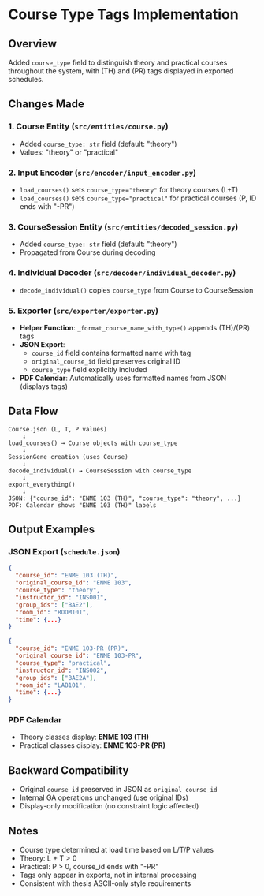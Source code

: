 # Course Type Tags Implementation

## Overview
Added `course_type` field to distinguish theory and practical courses throughout the system, with (TH) and (PR) tags displayed in exported schedules.

## Changes Made

### 1. Course Entity (`src/entities/course.py`)
- Added `course_type: str` field (default: "theory")
- Values: "theory" or "practical"

### 2. Input Encoder (`src/encoder/input_encoder.py`)
- `load_courses()` sets `course_type="theory"` for theory courses (L+T)
- `load_courses()` sets `course_type="practical"` for practical courses (P, ID ends with "-PR")

### 3. CourseSession Entity (`src/entities/decoded_session.py`)
- Added `course_type: str` field (default: "theory")
- Propagated from Course during decoding

### 4. Individual Decoder (`src/decoder/individual_decoder.py`)
- `decode_individual()` copies `course_type` from Course to CourseSession

### 5. Exporter (`src/exporter/exporter.py`)
- **Helper Function**: `_format_course_name_with_type()` appends (TH)/(PR) tags
- **JSON Export**: 
  - `course_id` field contains formatted name with tag
  - `original_course_id` field preserves original ID
  - `course_type` field explicitly included
- **PDF Calendar**: Automatically uses formatted names from JSON (displays tags)

## Data Flow

```
Course.json (L, T, P values)
    ↓
load_courses() → Course objects with course_type
    ↓
SessionGene creation (uses Course)
    ↓
decode_individual() → CourseSession with course_type
    ↓
export_everything()
    ↓
JSON: {"course_id": "ENME 103 (TH)", "course_type": "theory", ...}
PDF: Calendar shows "ENME 103 (TH)" labels
```

## Output Examples

### JSON Export (`schedule.json`)
```json
{
  "course_id": "ENME 103 (TH)",
  "original_course_id": "ENME 103",
  "course_type": "theory",
  "instructor_id": "INS001",
  "group_ids": ["BAE2"],
  "room_id": "ROOM101",
  "time": {...}
}
```

```json
{
  "course_id": "ENME 103-PR (PR)",
  "original_course_id": "ENME 103-PR",
  "course_type": "practical",
  "instructor_id": "INS002",
  "group_ids": ["BAE2A"],
  "room_id": "LAB101",
  "time": {...}
}
```

### PDF Calendar
- Theory classes display: **ENME 103 (TH)**
- Practical classes display: **ENME 103-PR (PR)**

## Backward Compatibility
- Original `course_id` preserved in JSON as `original_course_id`
- Internal GA operations unchanged (use original IDs)
- Display-only modification (no constraint logic affected)

## Notes
- Course type determined at load time based on L/T/P values
- Theory: L + T > 0
- Practical: P > 0, course_id ends with "-PR"
- Tags only appear in exports, not in internal processing
- Consistent with thesis ASCII-only style requirements
